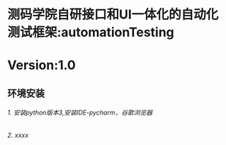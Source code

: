 # 测码学院自研接口和UI一体化的自动化测试框架:automationTesting 
# Version:1.0

## 环境安装

######  1. 安装python版本3,安装IDE-pycharm，谷歌浏览器
######  2. xxxx
